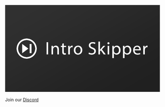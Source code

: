 <div align="center">
  <img src="logo.png">
</div>

Join our [Discord](https://discord.gg/AYZ7RJ3BuA)
